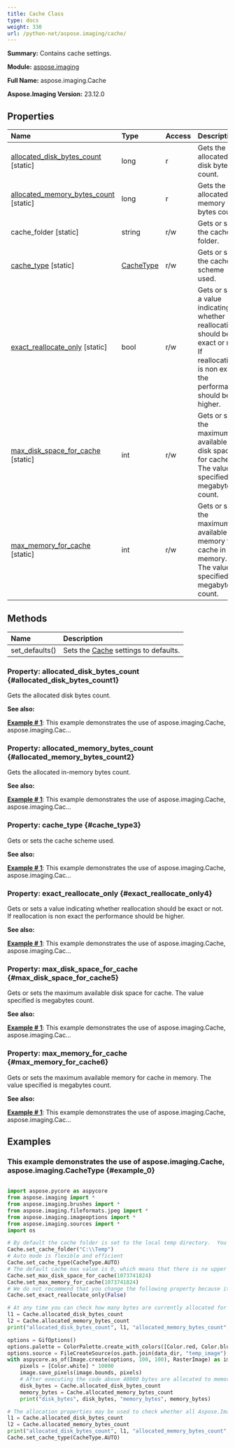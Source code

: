 ```yaml
---
title: Cache Class
type: docs
weight: 330
url: /python-net/aspose.imaging/cache/
---
```


**Summary:** Contains cache settings.

**Module:** [aspose.imaging](/imaging/python-net/aspose.imaging/)

**Full Name:** aspose.imaging.Cache

**Aspose.Imaging Version:** 23.12.0

## **Properties**
| **Name** | **Type** | **Access** | **Description** |
| :- | :- | :- | :- |
| [allocated_disk_bytes_count](#allocated_disk_bytes_count1) [static] | long | r | Gets the allocated disk bytes count. |
| [allocated_memory_bytes_count](#allocated_memory_bytes_count2) [static] | long | r | Gets the allocated in-memory bytes count. |
| cache_folder [static] | string | r/w | Gets or sets the cache folder. |
| [cache_type](#cache_type3) [static] | [CacheType](/imaging/python-net/aspose.imaging/cachetype) | r/w | Gets or sets the cache scheme used. |
| [exact_reallocate_only](#exact_reallocate_only4) [static] | bool | r/w | Gets or sets a value indicating whether reallocation should be exact or not. If reallocation is non exact the performance should be higher. |
| [max_disk_space_for_cache](#max_disk_space_for_cache5) [static] | int | r/w | Gets or sets the maximum available disk space for cache. The value specified is megabytes count. |
| [max_memory_for_cache](#max_memory_for_cache6) [static] | int | r/w | Gets or sets the maximum available memory for cache in memory. The value specified is megabytes count. |
## **Methods**
| **Name** | **Description** |
| :- | :- |
| set_defaults() | Sets the [Cache](/imaging/python-net/aspose.imaging/cache/) settings to defaults. |


### Property: allocated_disk_bytes_count {#allocated_disk_bytes_count1}

Gets the allocated disk bytes count.

**See also:**

**[Example # 1](#example_0)**: This example demonstrates the use of aspose.imaging.Cache, aspose.imaging.Cac...


### Property: allocated_memory_bytes_count {#allocated_memory_bytes_count2}

Gets the allocated in-memory bytes count.

**See also:**

**[Example # 1](#example_0)**: This example demonstrates the use of aspose.imaging.Cache, aspose.imaging.Cac...


### Property: cache_type {#cache_type3}

Gets or sets the cache scheme used.

**See also:**

**[Example # 1](#example_0)**: This example demonstrates the use of aspose.imaging.Cache, aspose.imaging.Cac...


### Property: exact_reallocate_only {#exact_reallocate_only4}

Gets or sets a value indicating whether reallocation should be exact or not. If reallocation is non exact the performance should be higher.

**See also:**

**[Example # 1](#example_0)**: This example demonstrates the use of aspose.imaging.Cache, aspose.imaging.Cac...


### Property: max_disk_space_for_cache {#max_disk_space_for_cache5}

Gets or sets the maximum available disk space for cache. The value specified is megabytes count.

**See also:**

**[Example # 1](#example_0)**: This example demonstrates the use of aspose.imaging.Cache, aspose.imaging.Cac...


### Property: max_memory_for_cache {#max_memory_for_cache6}

Gets or sets the maximum available memory for cache in memory. The value specified is megabytes count.

**See also:**

**[Example # 1](#example_0)**: This example demonstrates the use of aspose.imaging.Cache, aspose.imaging.Cac...


## **Examples**
### This example demonstrates the use of aspose.imaging.Cache, aspose.imaging.CacheType {#example_0}
``` python

import aspose.pycore as aspycore
from aspose.imaging import *
from aspose.imaging.brushes import *
from aspose.imaging.fileformats.jpeg import *
from aspose.imaging.imageoptions import *
from aspose.imaging.sources import *
import os

# By default the cache folder is set to the local temp directory.  You can specify a different cache folder from the default this way:
Cache.set_cache_folder("C:\\Temp")
# Auto mode is flexible and efficient
Cache.set_cache_type(CacheType.AUTO)
# The default cache max value is 0, which means that there is no upper limit
Cache.set_max_disk_space_for_cache(1073741824)
Cache.set_max_memory_for_cache(1073741824)
# We do not recommend that you change the following property because it may greatly affect performance
Cache.set_exact_reallocate_only(False)

# At any time you can check how many bytes are currently allocated for the cache in memory or on disk By examining the following properties
l1 = Cache.allocated_disk_bytes_count
l2 = Cache.allocated_memory_bytes_count
print("allocated_disk_bytes_count", l1, "allocated_memory_bytes_count", l2)

options = GifOptions()
options.palette = ColorPalette.create_with_colors([Color.red, Color.blue, Color.black, Color.white])
options.source = FileCreateSource(os.path.join(data_dir, "temp_image"), True)
with aspycore.as_of(Image.create(options, 100, 100), RasterImage) as image:
	pixels = [Color.white] * 10000
	image.save_pixels(image.bounds, pixels)
	# After executing the code above 40000 bytes are allocated to memory.
	disk_bytes = Cache.allocated_disk_bytes_count
	memory_bytes = Cache.allocated_memory_bytes_count
	print("disk_bytes", disk_bytes, "memory_bytes", memory_bytes)

# The allocation properties may be used to check whether all Aspose.Imaging objects were properly disposed. If you've forgotten to call dispose on an object the cache values will not be 0.
l1 = Cache.allocated_disk_bytes_count
l2 = Cache.allocated_memory_bytes_count
print("allocated_disk_bytes_count", l1, "allocated_memory_bytes_count", l2)
Cache.set_cache_type(CacheType.AUTO)

```

